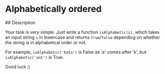 # Alphabetically ordered

## Description

Your task is very simple. Just write a function `isAlphabetic(s)`, which takes an input string `s` in lowercase and returns `true`/`false` depending on whether the string is in alphabetical order or not.

For example, `isAlphabetic('kata')` is False as 'a' comes after 'k', but `isAlphabetic('ant')` is True.

Good luck :)
